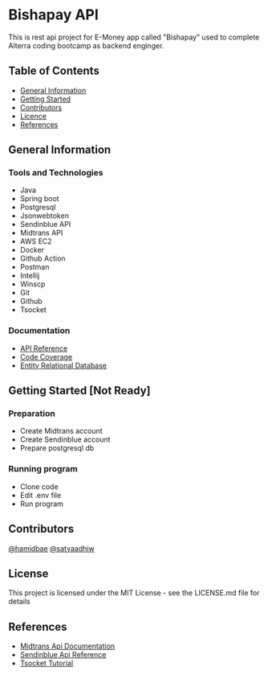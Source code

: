 # Bishapay API

This is rest api project for E-Money app called "Bishapay" used to complete Alterra coding bootcamp as backend enginger.

## Table of Contents

* [General Information](#general-information)
* [Getting Started](#getting-started)
* [Contributors](#contributors)
* [Licence](#license)
* [References](#references)

## General Information

### Tools and Technologies

* Java
* Spring boot
* Postgresql
* Jsonwebtoken
* Sendinblue API
* Midtrans API
* AWS EC2
* Docker
* Github Action
* Postman
* Intellij
* Winscp
* Git
* Github
* Tsocket

### Documentation

* [API Reference](https://documenter.getpostman.com/view/12388903/UzBgtonc#6c7ac5b5-b521-4995-9da8-f35750c312dd)
* [Code Coverage](http://44.201.153.46:8000)
* [Entity Relational Database](https://dbdiagram.io/d/62b2548a69be0b672c158aeb)

## Getting Started [Not Ready]

### Preparation

* Create Midtrans account
* Create Sendinblue account
* Prepare postgresql db

### Running program

* Clone code
* Edit .env file
* Run program

## Contributors

[@hamidbae](https://github.com/hamidbae)
[@satyaadhiw](https://github.com/satyaadhiw)

## License

This project is licensed under the MIT License - see the LICENSE.md file for details

## References

* [Midtrans Api Documentation](https://docs.midtrans.com)
* [Sendinblue Api Reference](https://developers.sendinblue.com/reference)
* [Tsocket Tutorial](https://dashboard.tsocket.org/dashboard)
